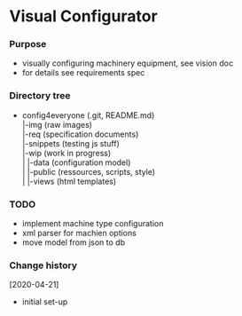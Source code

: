 # Visual Configurator

### Purpose
- visually configuring machinery equipment, see vision doc
- for details see requirements spec

### Directory tree
- config4everyone (.git, README.md)  
  |-img (raw images)  
  |-req (specification documents)  
  |-snippets (testing js stuff)  
  |-wip (work in progress)  
  |	 |-data (configuration model)  
  |  |-public (ressources, scripts, style)  
  |  |-views (html templates)
   
### TODO
- implement machine type configuration
- xml parser for machien options
- move model from json to db

### Change history
[2020-04-21]
- initial set-up
